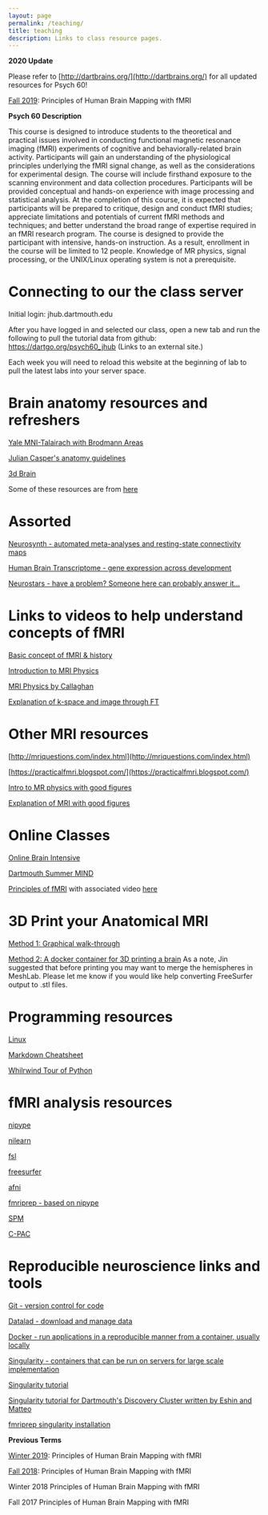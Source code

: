 ```yaml
---
layout: page
permalink: /teaching/
title: teaching
description: Links to class resource pages.
---
```


<strong>2020 Update</strong>

Please refer to [http://dartbrains.org/](http://dartbrains.org/) for all updated resources for Psych 60!


<a href="https://dartbrains.org">Fall 2019</a>: Principles of Human Brain Mapping with fMRI

<strong>Psych 60 Description</strong>

This course is designed to introduce students to the theoretical and practical issues involved in conducting functional magnetic resonance imaging (fMRI) experiments of cognitive and behaviorally-related brain activity. Participants will gain an understanding of the physiological principles underlying the fMRI signal change, as well as the considerations for experimental design. The course will include firsthand exposure to the scanning environment and data collection procedures. Participants will be provided conceptual and hands-on experience with image processing and statistical analysis. At the completion of this course, it is expected that participants will be prepared to critique, design and conduct fMRI studies; appreciate limitations and potentials of current fMRI methods and techniques; and better understand the broad range of expertise required in an fMRI research program. The course is designed to provide the participant with intensive, hands-on instruction. As a result, enrollment in the course will be limited to 12 people. Knowledge of MR physics, signal processing, or the UNIX/Linux operating system is not a prerequisite.

# Connecting to our the class server

Initial login: jhub.dartmouth.edu

After you have logged in and selected our class, open a new tab and run the following to pull the tutorial data from github: https://dartgo.org/psych60_jhub (Links to an external site.)

Each week you will need to reload this website at the beginning of lab to pull the latest labs into your server space.

# Brain anatomy resources and refreshers

[Yale MNI-Talairach with Brodmann Areas](http://sprout022.sprout.yale.edu/mni2tal/mni2tal.html)

[Julian Casper's anatomy guidelines](https://www.humanbrainmapping.org/files/2017/ED%20Courses/Course%20Materials/Anatomy_Caspers_Julian.pdf)

[3d Brain](https://www.brainfacts.org/3D-Brain#intro=false&focus=Brain-cerebral_hemisphere-right)

Some of these resources are from [here](https://pbeukema.github.io/labhacks/#fmri)

# Assorted

[Neurosynth - automated meta-analyses and resting-state connectivity maps](neurosynth.org)

[Human Brain Transcriptome -  gene expression across development](http://hbatlas.org/pages/hbtd)

[Neurostars - have a problem? Someone here can probably answer it...](https://neurostars.org)

# Links to videos to help understand concepts of fMRI

[Basic concept of fMRI & history](https://www.youtube.com/watch?v=djAxjtN_7VE)

[Introduction to MRI Physics](https://www.youtube.com/watch?v=Ok9ILIYzmaY)

[MRI Physics by Callaghan](http://mriquestions.com/callaghan-videos-on-nmr.html)

[Explanation of k-space and image through FT](https://www.youtube.com/watch?v=FI5frNsRTI4)

# Other MRI resources
[http://mriquestions.com/index.html](http://mriquestions.com/index.html)

[https://practicalfmri.blogspot.com/](https://practicalfmri.blogspot.com/)

[Intro to MR physics with good figures](https://mrimaster.com/physics%20intro.html)

[Explanation of MRI with good figures](https://www.researchgate.net/publication/49645994_Cardiovascular_magnetic_resonance_physics_for_clinicians_Part_I)

# Online Classes
[Online Brain Intensive](https://www.onlinebrainintensive.com/)

[Dartmouth Summer MIND](https://summer-mind.github.io/2017.html)

[Principles of fMRI](https://www.coursera.org/learn/functional-mri) with associated video [here](https://www.youtube.com/playlist?list=PLfXA4opIOVrGHncHRxI3Qa5GeCSudwmxM&disable_polymer=true)

# 3D Print your Anatomical MRI
[Method 1: Graphical walk-through](https://imgur.com/a/3mFsX)

[Method 2: A docker container for 3D printing a brain](https://github.com/danjonpeterson/brain_printer)
As a note, Jin suggested that before printing you may want to merge the hemispheres in MeshLab. Please let me know if you would like help converting FreeSurfer output to .stl files.

# Programming resources
[Linux](https://ryanstutorials.net/linuxtutorial/)

[Markdown Cheatsheet](https://github.com/adam-p/markdown-here/wiki/Markdown-Cheatsheet)

[Whilrwind Tour of Python](https://github.com/jakevdp/WhirlwindTourOfPython)

# fMRI analysis resources
[nipype](https://nipype.readthedocs.io/en/latest/)

[nilearn](https://nilearn.github.io/)

[fsl](http://fsl.fmrib.ox.ac.uk)

[freesurfer](http://freesurfer.net/)

[afni](https://afni.nimh.nih.gov/)

[fmriprep - based on nipype](https://github.com/poldracklab/fmriprep)

[SPM](https://www.fil.ion.ucl.ac.uk/spm/)

[C-PAC](https://fcp-indi.github.io/docs/user/index.html)

# Reproducible neuroscience links and tools

[Git - version control for code](https://swcarpentry.github.io/git-novice/)

[Datalad - download and manage data](https://www.datalad.org)

[Docker - run applications in a reproducible manner from a container, usually locally](https://www.docker.com)

[Singularity - containers that can be run on servers for large scale implementation](https://www.sylabs.io)

[Singularity tutorial](https://github.com/NIH-HPC/Singularity-Tutorial)

[Singularity tutorial for Dartmouth's Discovery Cluster written by Eshin and Matteo](https://github.com/mtnhuck/IntroToSingularity)

[fmriprep singularity installation](https://fmriprep.readthedocs.io/en/stable/installation.html#singularity-container)

<strong>Previous Terms</strong>

<a href="https://github.com/mtnhuck/psyc60_19W">Winter 2019</a>: Principles of Human Brain Mapping with fMRI

<a href="https://github.com/mtnhuck/psyc60_18F">Fall 2018</a>: Principles of Human Brain Mapping with fMRI

Winter 2018 Principles of Human Brain Mapping with fMRI

Fall 2017 Principles of Human Brain Mapping with fMRI

